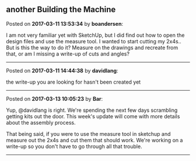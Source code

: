 ## another Building the Machine
Posted on **2017-03-11 13:53:34** by **boandersen**:

I am not very familiar yet with SketchUp, but I did find out how to open the design files and use the measure tool. I wanted to start cutting my 2x4s.. But is this the way to do it? Measure on the drawings and recreate from that, or am I missing a write-up of cuts and angles?

---

Posted on **2017-03-11 14:44:38** by **davidlang**:

the write-up you are looking for hasn't been created yet

---

Posted on **2017-03-13 10:05:23** by **Bar**:

Yup, @davidlang is right. We're spending the next few days scrambling getting kits out the door. This week's update will come with more details about the assembly process. 

That being said, if you were to use the measure tool in sketchup and measure out the 2x4s and cut them that should work. We're working on a write-up so you don't have to go through all that trouble.

---


